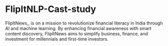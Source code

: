 # FlipItNLP-Cast-study
FlipItNews,, is on a mission to revolutionize financial literacy in India through AI and machine learning. By enhancing financial awareness with smart content discovery, FlipItNews aims to simplify business, finance, and investment for millennials and first-time investors.
